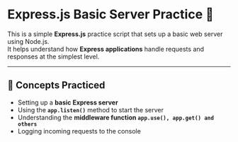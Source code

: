 # Express.js Basic Server Practice 🚀

This is a simple **Express.js** practice script that sets up a basic web server using Node.js.  
It helps understand how **Express applications** handle requests and responses at the simplest level.

---

## 🧠 Concepts Practiced

- Setting up a **basic Express server**
- Using the **`app.listen()`** method to start the server
- Understanding the **middleware function `app.use(), app.get() and others`**
- Logging incoming requests to the console

